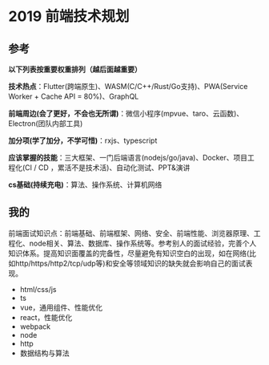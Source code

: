 # 2019 前端技术规划

## 参考

**以下列表按重要权重排列（越后面越重要）**

**技术热点**：Flutter(跨端原生)、WASM(C/C++/Rust/Go支持)、PWA(Service Worker + Cache API = 80%)、GraphQL

**前端周边(会了更好，不会也无所谓)**：微信小程序(mpvue、taro、云函数)、Electron(团队内部工具)

**加分项(学了加分，不学可惜)**：rxjs、typescript

**应该掌握的技能**：三大框架、一门后端语言(nodejs/go/java)、Docker、项目工程化(CI / CD ，累活不是技术活)、自动化测试、PPT&演讲 

**cs基础(持续充电)**：算法、操作系统、计算机网络

## 我的

前端面试知识点：前端基础、前端框架、网络、安全、前端性能、浏览器原理、工程化、node相关、算法、数据库、操作系统等。参考别人的面试经验，完善个人知识体系。提高知识面覆盖的完备性，尽量避免有知识空白的出现，如在网络(比如http/https/http2/tcp/udp等)和安全等领域知识的缺失就会影响自己的面试表现。

- html/css/js
- ts
- vue，通用组件、性能优化
- react，性能优化
- webpack
- node
- http
- 数据结构与算法







